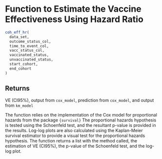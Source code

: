 # Function to Estimate the Vaccine Effectiveness Using Hazard Ratio

```r
coh_eff_hr(
  data_set,
  outcome_status_col,
  time_to_event_col,
  vacc_status_col,
  vaccinated_status,
  unvaccinated_status,
  start_cohort,
  end_cohort
)
```

## Returns

VE (CI95%), output from `cox_model`, prediction from `cox_model`, and output from `km_model`

The function relies on the implementation of the Cox model for proportional hazards from the package `{survival}` The proportional hazards hypothesis is tested using the Schoenfeld test, and the resultant p-value is provided in the results. Log-log plots are also calculated using the Kaplan-Meier survival estimator to provide a visual test for the proportional hazards hypothesis. The function returns a list with the method called, the estimation of VE (CI95%), the p-value of the Schoenfeld test, and the log-log plot.
